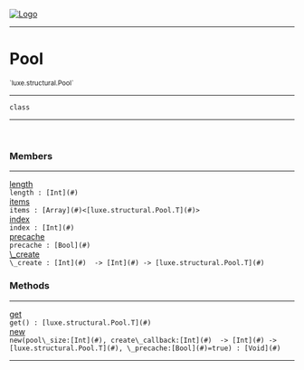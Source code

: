 
[![Logo](../../../images/logo.png)](../../../api/index.html)

---



<h1>Pool</h1>
<small>`luxe.structural.Pool`</small>



---

`class`

---

&nbsp;
&nbsp;



<h3>Members</h3> <hr/><span class="member apipage">
                <a name="length"><a class="lift" href="#length">length</a></a><div class="clear"></div><code class="signature apipage">length : [Int](#)</code><br/></span>
            <span class="small_desc_flat"></span><span class="member apipage">
                <a name="items"><a class="lift" href="#items">items</a></a><div class="clear"></div><code class="signature apipage">items : [Array](#)&lt;[luxe.structural.Pool.T](#)&gt;</code><br/></span>
            <span class="small_desc_flat"></span><span class="member apipage">
                <a name="index"><a class="lift" href="#index">index</a></a><div class="clear"></div><code class="signature apipage">index : [Int](#)</code><br/></span>
            <span class="small_desc_flat"></span><span class="member apipage">
                <a name="precache"><a class="lift" href="#precache">precache</a></a><div class="clear"></div><code class="signature apipage">precache : [Bool](#)</code><br/></span>
            <span class="small_desc_flat"></span><span class="member apipage">
                <a name="_create"><a class="lift" href="#_create">\_create</a></a><div class="clear"></div><code class="signature apipage">\_create : [Int](#)&nbsp; -&gt; [Int](#)&nbsp;-&gt; [luxe.structural.Pool.T](#)</code><br/></span>
            <span class="small_desc_flat"></span>





<h3>Methods</h3> <hr/><span class="method apipage">
            <a name="get"><a class="lift" href="#get">get</a></a> <div class="clear"></div><code class="signature apipage">get() : [luxe.structural.Pool.T](#)</code><br/><span class="small_desc_flat"></span>
        </span>
    <span class="method apipage">
            <a name="new"><a class="lift" href="#new">new</a></a> <div class="clear"></div><code class="signature apipage">new(pool\_size:[Int](#)<span></span>, create\_callback:[Int](#)&nbsp; -&gt; [Int](#)&nbsp;-&gt; [luxe.structural.Pool.T](#)<span></span>, \_precache:[Bool](#)<span>=true</span>) : [Void](#)</code><br/><span class="small_desc_flat"></span>
        </span>
    





---

&nbsp;
&nbsp;
&nbsp;
&nbsp;